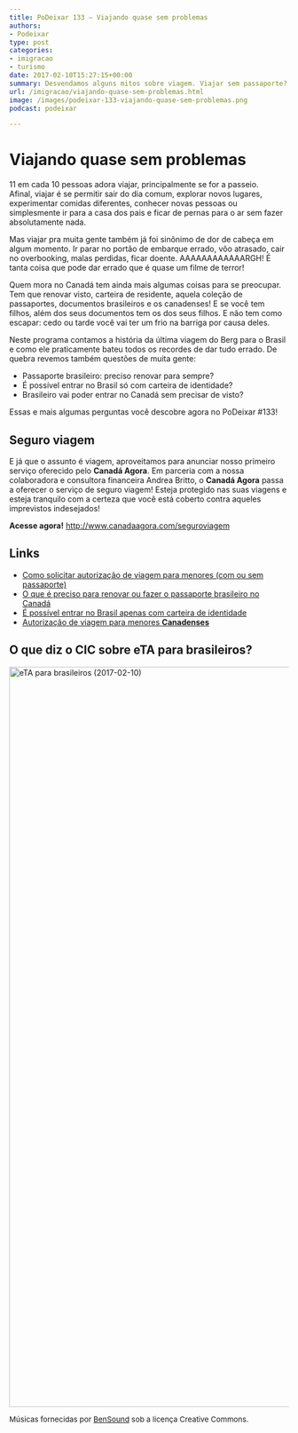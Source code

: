 ```yaml
---
title: PoDeixar 133 – Viajando quase sem problemas
authors:
- Podeixar
type: post
categories:
- imigracao
- turismo
date: 2017-02-10T15:27:15+00:00
summary: Desvendamos alguns mitos sobre viagem. Viajar sem passaporte? Brasileiro precisa de visto para o Canadá? E como funciona a autorização de menores no Canadá?
url: /imigracao/viajando-quase-sem-problemas.html
image: /images/podeixar-133-viajando-quase-sem-problemas.png
podcast: podeixar

---
```

# Viajando quase sem problemas

11 em cada 10 pessoas adora viajar, principalmente se for a passeio. Afinal, viajar é se permitir sair do dia comum, explorar novos lugares, experimentar comidas diferentes, conhecer novas pessoas ou simplesmente ir para a casa dos pais e ficar de pernas para o ar sem fazer absolutamente nada.

Mas viajar pra muita gente também já foi sinônimo de dor de cabeça em algum momento. Ir parar no portão de embarque errado, vôo atrasado, cair no overbooking, malas perdidas, ficar doente. AAAAAAAAAAAARGH! É tanta coisa que pode dar errado que é quase um filme de terror!

Quem mora no Canadá tem ainda mais algumas coisas para se preocupar. Tem que renovar visto, carteira de residente, aquela coleção de passaportes, documentos brasileiros e os canadenses! E se você tem filhos, além dos seus documentos tem os dos seus filhos. E não tem como escapar: cedo ou tarde você vai ter um frio na barriga por causa deles.

Neste programa contamos a história da última viagem do Berg para o Brasil e como ele praticamente bateu todos os recordes de dar tudo errado. De quebra revemos também questões de muita gente:

  * Passaporte brasileiro: preciso renovar para sempre?
  * É possível entrar no Brasil só com carteira de identidade?
  * Brasileiro vai poder entrar no Canadá sem precisar de visto?

Essas e mais algumas perguntas você descobre agora no PoDeixar #133!



## Seguro viagem

E já que o assunto é viagem, aproveitamos para anunciar nosso primeiro serviço oferecido pelo **Canadá Agora**. Em parceria com a nossa colaboradora e consultora financeira Andrea Britto, o **Canadá Agora** passa a oferecer o serviço de seguro viagem! Esteja protegido nas suas viagens e esteja tranquilo com a certeza que você está coberto contra aqueles imprevistos indesejados!

**Acesse agora!** <http://www.canadaagora.com/seguroviagem>

## Links

  * <a href="http://montreal.itamaraty.gov.br/pt-br/autorizacao_de_viagem.xml" target="_blank">Como solicitar autorização de viagem para menores (com ou sem passaporte)</a>
  * <a href="http://montreal.itamaraty.gov.br/pt-br/passaporte.xml" target="_blank">O que é preciso para renovar ou fazer o passaporte brasileiro no Canadá</a>
  * <a href="http://barcelona.itamaraty.gov.br/pt-br/passaportes_-_perguntas_frequentes.xml" target="_blank">É possível entrar no Brasil apenas com carteira de identidade</a>
  * <a href="https://travel.gc.ca/travelling/children/consent-letter" target="_blank">Autorização de viagem para menores <strong>Canadenses</strong></a>

## O que diz o CIC sobre eTA para brasileiros?

<img class="img-responsive aligncenter wp-image-7844 size-full" src="https://www.canadaagora.com/wp-content/uploads/Screen-Shot-2017-02-10-at-10.12.24-AM.png" alt="eTA para brasileiros (2017-02-10)" width="2326" height="1334" />

<span style="font-size: 10pt;">Músicas fornecidas por <a href="http://www.bensound.com/" target="_blank">BenSound</a> sob a licença Creative Commons.</span>